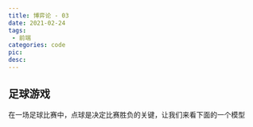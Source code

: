 ```yaml
---
title: 博弈论 - 03
date: 2021-02-24
tags:
 - 前端
categories: code
pic: 
desc: 
---
```



## 足球游戏

在一场足球比赛中，点球是决定比赛胜负的关键，让我们来看下面的一个模型

